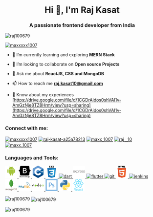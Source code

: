 <h1 align="center">Hi 👋, I'm Raj Kasat</h1>
<h3 align="center">A passionate frontend developer from India</h3>

<p align="left"> <img src="https://komarev.com/ghpvc/?username=raj100679&label=Profile%20views&color=0e75b6&style=flat" alt="raj100679" /> </p>

<p align="left"> <a href="https://twitter.com/maxxxxx1007" target="blank"><img src="https://img.shields.io/twitter/follow/maxxxxx1007?logo=twitter&style=for-the-badge" alt="maxxxxx1007" /></a> </p>

- 🌱 I’m currently learning and exploring **MERN Stack**

- 👯 I’m looking to collaborate on **Open source Projects**

- 💬 Ask me about **ReactJS, CSS and MongoDB**

- 📫 How to reach me **raj.kasat10@gmail.com**

- 📄 Know about my experiences [https://drive.google.com/file/d/1CGDrAidos0shVAI1v-AmGzNje8TZ8Hrm/view?usp=sharing](https://drive.google.com/file/d/1CGDrAidos0shVAI1v-AmGzNje8TZ8Hrm/view?usp=sharing)

<h3 align="left">Connect with me:</h3>
<p align="left">
<a href="https://twitter.com/maxxxxx1007" target="blank"><img align="center" src="https://raw.githubusercontent.com/rahuldkjain/github-profile-readme-generator/master/src/images/icons/Social/twitter.svg" alt="maxxxxx1007" height="30" width="40" /></a>
<a href="https://linkedin.com/in/raj-kasat-a25a78213" target="blank"><img align="center" src="https://raw.githubusercontent.com/rahuldkjain/github-profile-readme-generator/master/src/images/icons/Social/linked-in-alt.svg" alt="raj-kasat-a25a78213" height="30" width="40" /></a>
<a href="https://www.codechef.com/users/maxx_1007" target="blank"><img align="center" src="https://cdn.jsdelivr.net/npm/simple-icons@3.1.0/icons/codechef.svg" alt="maxx_1007" height="30" width="40" /></a>
<a href="https://codeforces.com/profile/raj__10" target="blank"><img align="center" src="https://raw.githubusercontent.com/rahuldkjain/github-profile-readme-generator/master/src/images/icons/Social/codeforces.svg" alt="raj__10" height="30" width="40" /></a>
<a href="https://www.leetcode.com/maxx_1007" target="blank"><img align="center" src="https://raw.githubusercontent.com/rahuldkjain/github-profile-readme-generator/master/src/images/icons/Social/leet-code.svg" alt="maxx_1007" height="30" width="40" /></a>
</p>

<h3 align="left">Languages and Tools:</h3>
<p align="left"> <a href="https://developer.android.com" target="_blank" rel="noreferrer"> <img src="https://raw.githubusercontent.com/devicons/devicon/master/icons/android/android-original-wordmark.svg" alt="android" width="40" height="40"/> </a> <a href="https://getbootstrap.com" target="_blank" rel="noreferrer"> <img src="https://raw.githubusercontent.com/devicons/devicon/master/icons/bootstrap/bootstrap-plain-wordmark.svg" alt="bootstrap" width="40" height="40"/> </a> <a href="https://www.w3schools.com/cpp/" target="_blank" rel="noreferrer"> <img src="https://raw.githubusercontent.com/devicons/devicon/master/icons/cplusplus/cplusplus-original.svg" alt="cplusplus" width="40" height="40"/> </a> <a href="https://www.w3schools.com/css/" target="_blank" rel="noreferrer"> <img src="https://raw.githubusercontent.com/devicons/devicon/master/icons/css3/css3-original-wordmark.svg" alt="css3" width="40" height="40"/> </a> <a href="https://dart.dev" target="_blank" rel="noreferrer"> <img src="https://www.vectorlogo.zone/logos/dartlang/dartlang-icon.svg" alt="dart" width="40" height="40"/> </a> <a href="https://expressjs.com" target="_blank" rel="noreferrer"> <img src="https://raw.githubusercontent.com/devicons/devicon/master/icons/express/express-original-wordmark.svg" alt="express" width="40" height="40"/> </a> <a href="https://flutter.dev" target="_blank" rel="noreferrer"> <img src="https://www.vectorlogo.zone/logos/flutterio/flutterio-icon.svg" alt="flutter" width="40" height="40"/> </a> <a href="https://git-scm.com/" target="_blank" rel="noreferrer"> <img src="https://www.vectorlogo.zone/logos/git-scm/git-scm-icon.svg" alt="git" width="40" height="40"/> </a> <a href="https://www.w3.org/html/" target="_blank" rel="noreferrer"> <img src="https://raw.githubusercontent.com/devicons/devicon/master/icons/html5/html5-original-wordmark.svg" alt="html5" width="40" height="40"/> </a> <a href="https://www.jenkins.io" target="_blank" rel="noreferrer"> <img src="https://www.vectorlogo.zone/logos/jenkins/jenkins-icon.svg" alt="jenkins" width="40" height="40"/> </a> <a href="https://www.mongodb.com/" target="_blank" rel="noreferrer"> <img src="https://raw.githubusercontent.com/devicons/devicon/master/icons/mongodb/mongodb-original-wordmark.svg" alt="mongodb" width="40" height="40"/> </a> <a href="https://www.mysql.com/" target="_blank" rel="noreferrer"> <img src="https://raw.githubusercontent.com/devicons/devicon/master/icons/mysql/mysql-original-wordmark.svg" alt="mysql" width="40" height="40"/> </a> <a href="https://nodejs.org" target="_blank" rel="noreferrer"> <img src="https://raw.githubusercontent.com/devicons/devicon/master/icons/nodejs/nodejs-original-wordmark.svg" alt="nodejs" width="40" height="40"/> </a> <a href="https://www.photoshop.com/en" target="_blank" rel="noreferrer"> <img src="https://raw.githubusercontent.com/devicons/devicon/master/icons/photoshop/photoshop-line.svg" alt="photoshop" width="40" height="40"/> </a> <a href="https://www.python.org" target="_blank" rel="noreferrer"> <img src="https://raw.githubusercontent.com/devicons/devicon/master/icons/python/python-original.svg" alt="python" width="40" height="40"/> </a> <a href="https://reactjs.org/" target="_blank" rel="noreferrer"> <img src="https://raw.githubusercontent.com/devicons/devicon/master/icons/react/react-original-wordmark.svg" alt="react" width="40" height="40"/> </a> </p>

<p><img align="left" src="https://github-readme-stats.vercel.app/api/top-langs?username=raj100679&show_icons=true&locale=en&layout=compact" alt="raj100679" /></p>

<p>&nbsp;<img align="center" src="https://github-readme-stats.vercel.app/api?username=raj100679&show_icons=true&locale=en" alt="raj100679" /></p>

<p><img align="center" src="https://github-readme-streak-stats.herokuapp.com/?user=raj100679&" alt="raj100679" /></p>

